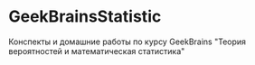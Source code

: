 # GeekBrainsStatistic
Конспекты и домашние работы по курсу GeekBrains "Теория вероятностей и математическая статистика"

